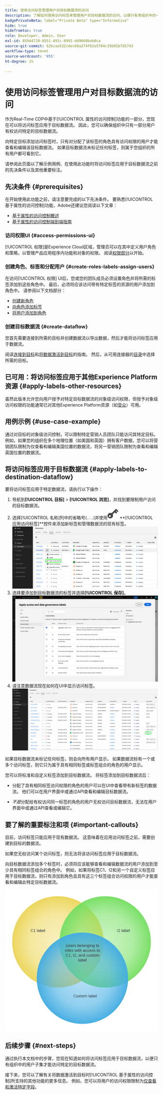 ```yaml
---
title: 使用访问标签管理用户对目标数据流的访问
description: 了解如何使用访问标签来管理用户对目标数据流的访问，以便只有贵组织中的一部分用户有权访问特定的目标数据流。
badgePrivateBeta: label="Private Beta" type="Informative"
hide: true
hidefromtoc: true
role: Developer, Admin, User
exl-id: 85944720-8551-491c-8991-dd9668beb0ca
source-git-commit: 62bcaa532cdec68a2f4f62e5784c35b91b7d5743
workflow-type: tm+mt
source-wordcount: '955'
ht-degree: 1%

---
```


# 使用访问标签管理用户对目标数据流的访问

作为Real-Time CDP中基于[!UICONTROL 属性的访问控制]功能的一部分，您现在可以将访问标签应用于目标数据流。 因此，您可以确保组织中只有一部分用户有权访问特定的目标数据流。

向特定目标添加访问标签时，只有对分配了该标签的角色具有访问权限的用户才能查看和编辑该目标数据流。 如果目标数据流未标记任何标签，则属于您组织的所有用户都可看到它。

请参阅此页面以了解示例用例、在使用此功能时将访问标签应用于目标数据流之前的先决条件以及其他重要标注。

## 先决条件 {#prerequisites}

在开始使用此功能之前，请注意要完成的以下先决条件。 要熟悉[!UICONTROL 基于属性的访问控制]功能，Adobe还建议您阅读以下文章：

* [基于属性的访问控制概述](/help/access-control/abac/overview.md)
* [基于属性的访问控制端到端指南](/help/access-control/abac/end-to-end-guide.md)

### 访问权限UI {#access-permissions-ui}

[!UICONTROL 权限]是Experience Cloud区域，管理员可以在其中定义用户角色和策略，以管理产品应用程序内功能和对象的权限。 阅读[权限部分](/help/access-control/abac/end-to-end-guide.md#permissions)以开始。

### 创建角色、标签和分配用户 {#create-roles-labels-assign-users}

在访问[!UICONTROL 权限] UI后，您或您的团队成员必须设置角色并将所需的标签添加到这些角色中。 最后，必须将应该访问带有特定标签的资源的用户添加到角色中。 请参阅以下文档部分：

* [创建新角色](/help/access-control/abac/ui/roles.md)
* [向角色添加标签](/help/access-control/abac/end-to-end-guide.md#label-roles)
* [将用户添加到角色](/help/access-control/ui/users.md)

### 创建目标数据流 {#create-dataflow}

您首先需要连接到所需的目标并创建数据流以导出数据，然后才能将访问标签应用于数据流。

阅读[连接到目标](/help/destinations/ui/connect-destination.md)和[将数据激活到目标](/help/destinations/ui/activation-overview.md)的指南。 然后，从可用连接器的[目录](/help/destinations/catalog/overview.md)中选择所需的目标。

## 已可用：将访问标签应用于其他Experience Platform资源 {#apply-labels-other-resources}

虽然此版本允许您向用户授予对特定目标数据流的对象级访问权限，但授予对象级访问权限的功能通常已对其他Experience Platform资源（如[受众](/help/access-control/abac/end-to-end-guide.md#apply-labels-to-segments)）可用。

## 用例示例 {#use-case-example}

通过对目标的对象级访问控制，可以限制特定营销人员团队只能访问其特定目标。 例如，如果您的组织在多个地理位置（如美国和英国）拥有客户数据，您可以将营销团队限制为仅查看和编辑美国位置的数据流，将另一营销团队限制为查看和编辑英国位置的数据流。

## 将访问标签应用于目标数据流 {#apply-labels-to-destination-dataflow}

要将访问标签应用于特定数据流，请执行以下操作：

1. 导航到&#x200B;**[!UICONTROL 目标]** > **[!UICONTROL 浏览]**，并找到要限制用户访问的目标数据流。
1. 选择[!UICONTROL 名称]列中的省略号(`...`)并使用![编辑详细信息控件](/help/access-control/images/olac/key-icon.svg) **[!UICONTROL 应用访问标签]**控件来添加新标签和管理数据流的现有标签。
   ![在目标工作区的浏览视图中选择“应用访问标签”。](/help/access-control/images/olac/apply-access-labels.png)
1. 选择要添加到目标数据流的标签并选择&#x200B;**[!UICONTROL 保存]**。
   ![选择中应应用于目标数据流的访问标签。](/help/access-control/images/olac/view-access-labels.png)
1. 请注意数据流现在如何在UI中显示访问标签。
   ![具有选定数据流的多个目标数据流的视图如何显示访问标签。](/help/access-control/images/olac/dataflow-with-access-label.png)

如果目标数据流未标记任何标签，则会向所有用户显示。 如果数据流标有一个或多个访问标签，则它只为属于具有相同标签或标签组合的角色的用户显示。

您可以将标准和自定义标签添加到目标数据流。 将标签添加到目标数据流后：

* 分配了具有相同标签访问权限的角色的用户可以在UI中查看带有新标签的数据流。 他们可以在用户界面中或通过API查看和编辑目标数据流。

* *不是*&#x200B;分配给有权访问同一标签的角色的用户无权访问目标数据流，无法在用户界面中或通过API查看或编辑它。

## 要了解的重要标注和项 {#important-callouts}

目前，访问标签只能应用于现有数据流。 这意味着在应用访问标签之前，需要创建到目标的数据流。

如果您无权访问某个访问标签，则无法将该访问标签应用于目标数据流。

向目标数据流添加多个标签时，必须将应该能够查看和编辑数据流的用户添加到至少具有相同标签组合的角色中。 例如，如果将标签C1、I2和另一个自定义标签应用于目标数据流，则只有添加到角色且具有这三个标签组合访问权限的用户才能查看和编辑此特定目标数据流。

![维恩图显示仅某些用户如何访问应用了多个标签的目标。](/help/access-control/images/olac/multiple-labels-venn.png)

## 后续步骤 {#next-steps}

通过执行本文档中的步骤，您现在知道如何将访问标签应用于目标数据流，以便只有组织中的用户子集才能访问特定的目标数据流。

接下来，您可以了解有关将数据激活到目标时[!UICONTROL 基于属性的访问控制]所支持的其他功能的更多信息。 例如，您可以将用户的访问权限限制为[仅查看和激活特定字段](/help/access-control/abac/overview.md#destinations)。

